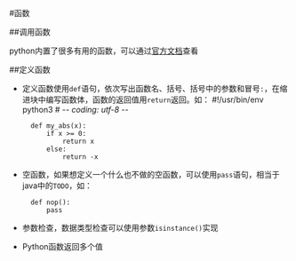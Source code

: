 #函数

##调用函数

python内置了很多有用的函数，可以通过[官方文档](https://docs.python.org/3/library/functions.html)查看

##定义函数

+ 定义函数使用`def`语句，依次写出函数名、括号、括号中的参数和冒号`:`，在缩进块中编写函数体，函数的返回值用`return`返回。如：
        #!/usr/bin/env python3
        # -*- coding: utf-8 -*-
        
        def my_abs(x):
            if x >= 0:
                return x
            else:
                return -x

+ 空函数，如果想定义一个什么也不做的空函数，可以使用`pass`语句，相当于java中的`TODO`，如：
        
        def nop():
            pass            

+ 参数检查，数据类型检查可以使用参数`isinstance()`实现
+ Python函数返回多个值


            